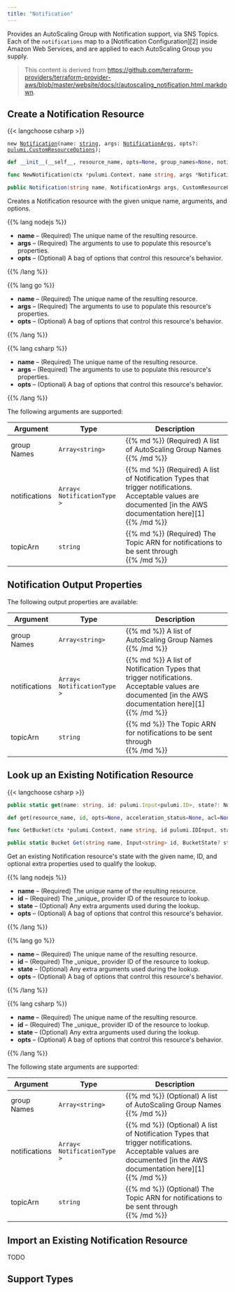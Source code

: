 ```yaml
---
title: "Notification"
---
```


<!-- WARNING: this file was generated by the Pulumi Terraform Bridge (tfgen) Tool. -->
<!-- Do not edit by hand unless you're certain you know what you are doing! -->

<style>
  table td p { margin-top: 0; margin-bottom: 0; }
</style>

Provides an AutoScaling Group with Notification support, via SNS Topics. Each of
the `notifications` map to a [Notification Configuration][2] inside Amazon Web
Services, and are applied to each AutoScaling Group you supply.

> This content is derived from https://github.com/terraform-providers/terraform-provider-aws/blob/master/website/docs/r/autoscaling_notification.html.markdown.


## Create a Notification Resource

{{< langchoose csharp >}}

<div class="highlight"><pre class="chroma"><code class="language-typescript" data-lang="typescript"><span class="k">new</span> <span class="nx"><a href=/docs/reference/pkg/nodejs/pulumi/aws/s3/#Notification>Notification</a></span><span class="p">(</span><span class="nx">name</span>: <span class="kt"><a href=https://developer.mozilla.org/en-US/docs/Web/JavaScript/Reference/Global_Objects/String>string</a></span><span class="p">,</span> <span class="nx">args</span>: <span class="kt"><a href=/docs/reference/pkg/nodejs/pulumi/aws/s3/#NotificationArgs>NotificationArgs</a></span><span class="p">,</span> <span class="nx">opts?</span>: <span class="kt"><a href=/docs/reference/pkg/nodejs/pulumi/pulumi/#CustomResourceOptions>pulumi.CustomResourceOptions</a></span><span class="p">);</span></code></pre></div>

```python
def __init__(__self__, resource_name, opts=None, group_names=None, notifications=None, topic_arn=None, __props__=None)
```

```go
func NewNotification(ctx *pulumi.Context, name string, args *NotificationArgs, opts ...pulumi.ResourceOption) (*Notification, error)

```

```csharp
public Notification(string name, NotificationArgs args, CustomResourceOptions? options = null)

```

Creates a Notification resource with the given unique name, arguments, and options.

{{% lang nodejs %}}
<ul class="pl-10">
    <li><strong>name</strong> &ndash; (Required) The unique name of the resulting resource.</li>
    <li><strong>args</strong> &ndash; (Required) The arguments to use to populate this resource's properties.</li>
    <li><strong>opts</strong> &ndash; (Optional) A bag of options that control this resource's behavior.</li>
</ul>
{{% /lang %}}

{{% lang go %}}
<ul class="pl-10">
    <li><strong>name</strong> &ndash; (Required) The unique name of the resulting resource.</li>
    <li><strong>args</strong> &ndash; (Required) The arguments to use to populate this resource's properties.</li>
    <li><strong>opts</strong> &ndash; (Optional) A bag of options that control this resource's behavior.</li>
</ul>
{{% /lang %}}

{{% lang csharp %}}
<ul class="pl-10">
    <li><strong>name</strong> &ndash; (Required) The unique name of the resulting resource.</li>
    <li><strong>args</strong> &ndash; (Required) The arguments to use to populate this resource's properties.</li>
    <li><strong>opts</strong> &ndash; (Optional) A bag of options that control this resource's behavior.</li>
</ul>
{{% /lang %}}

The following arguments are supported:

<table class="ml-6">
    <thead>
        <tr>
            <th>Argument</th>
            <th>Type</th>
            <th>Description</th>
        </tr>
    </thead>
    <tbody>
        <tr>
            <td class="align-top">group<wbr>Names</td>
            <td class="align-top"><code>Array&lt;<wbr>string<wbr>&gt;</code></td>
            <td class="align-top">{{% md %}}
(Required) A list of AutoScaling Group Names

{{% /md %}}</td>
        </tr>
        <tr>
            <td class="align-top">notifications</td>
            <td class="align-top"><code>Array&lt;<wbr>NotificationType<wbr>&gt;</code></td>
            <td class="align-top">{{% md %}}
(Required) A list of Notification Types that trigger
notifications. Acceptable values are documented [in the AWS documentation here][1]

{{% /md %}}</td>
        </tr>
        <tr>
            <td class="align-top">topic<wbr>Arn</td>
            <td class="align-top"><code>string</code></td>
            <td class="align-top">{{% md %}}
(Required) The Topic ARN for notifications to be sent through

{{% /md %}}</td>
        </tr>
    </tbody>
</table>

## Notification Output Properties

The following output properties are available:

<table class="ml-6">
    <thead>
        <tr>
            <th>Argument</th>
            <th>Type</th>
            <th>Description</th>
        </tr>
    </thead>
    <tbody>
        <tr>
            <td class="align-top">group<wbr>Names</td>
            <td class="align-top"><code>Array&lt;<wbr>string<wbr>&gt;</code></td>
            <td class="align-top">{{% md %}}
A list of AutoScaling Group Names

{{% /md %}}</td>
        </tr>
        <tr>
            <td class="align-top">notifications</td>
            <td class="align-top"><code>Array&lt;<wbr>NotificationType<wbr>&gt;</code></td>
            <td class="align-top">{{% md %}}
A list of Notification Types that trigger
notifications. Acceptable values are documented [in the AWS documentation here][1]

{{% /md %}}</td>
        </tr>
        <tr>
            <td class="align-top">topic<wbr>Arn</td>
            <td class="align-top"><code>string</code></td>
            <td class="align-top">{{% md %}}
The Topic ARN for notifications to be sent through

{{% /md %}}</td>
        </tr>
    </tbody>
</table>

## Look up an Existing Notification Resource

{{< langchoose csharp >}}

```typescript
public static get(name: string, id: pulumi.Input<pulumi.ID>, state?: NotificationState, opts?: pulumi.CustomResourceOptions): Notification;
```

```python
def get(resource_name, id, opts=None, acceleration_status=None, acl=None, arn=None, bucket=None, bucket_domain_name=None, bucket_prefix=None, bucket_regional_domain_name=None, cors_rules=None, force_destroy=None, hosted_zone_id=None, lifecycle_rules=None, loggings=None, object_lock_configuration=None, policy=None, region=None, replication_configuration=None, request_payer=None, server_side_encryption_configuration=None, tags=None, versioning=None, website=None, website_domain=None, website_endpoint=None)
```

```go
func GetBucket(ctx *pulumi.Context, name string, id pulumi.IDInput, state *BucketState, opts ...pulumi.ResourceOption) (*Bucket, error)
```

```csharp
public static Bucket Get(string name, Input<string> id, BucketState? state = null, CustomResourceOptions? options = null);
```

Get an existing Notification resource's state with the given name, ID, and optional extra
properties used to qualify the lookup.

{{% lang nodejs %}}
<ul class="pl-10">
    <li><strong>name</strong> &ndash; (Required) The unique name of the resulting resource.</li>
    <li><strong>id</strong> &ndash; (Required) The _unique_ provider ID of the resource to lookup.</li>
    <li><strong>state</strong> &ndash; (Optional) Any extra arguments used during the lookup.</li>
    <li><strong>opts</strong> &ndash; (Optional) A bag of options that control this resource's behavior.</li>
</ul>
{{% /lang %}}

{{% lang go %}}
<ul class="pl-10">
    <li><strong>name</strong> &ndash; (Required) The unique name of the resulting resource.</li>
    <li><strong>id</strong> &ndash; (Required) The _unique_ provider ID of the resource to lookup.</li>
    <li><strong>state</strong> &ndash; (Optional) Any extra arguments used during the lookup.</li>
    <li><strong>opts</strong> &ndash; (Optional) A bag of options that control this resource's behavior.</li>
</ul>
{{% /lang %}}

{{% lang csharp %}}
<ul class="pl-10">
    <li><strong>name</strong> &ndash; (Required) The unique name of the resulting resource.</li>
    <li><strong>id</strong> &ndash; (Required) The _unique_ provider ID of the resource to lookup.</li>
    <li><strong>state</strong> &ndash; (Optional) Any extra arguments used during the lookup.</li>
    <li><strong>opts</strong> &ndash; (Optional) A bag of options that control this resource's behavior.</li>
</ul>
{{% /lang %}}

The following state arguments are supported:

<table class="ml-6">
    <thead>
        <tr>
            <th>Argument</th>
            <th>Type</th>
            <th>Description</th>
        </tr>
    </thead>
    <tbody>
        <tr>
            <td class="align-top">group<wbr>Names</td>
            <td class="align-top"><code>Array&lt;<wbr>string<wbr>&gt;</code></td>
            <td class="align-top">{{% md %}}
(Optional) A list of AutoScaling Group Names

{{% /md %}}</td>
        </tr>
        <tr>
            <td class="align-top">notifications</td>
            <td class="align-top"><code>Array&lt;<wbr>NotificationType<wbr>&gt;</code></td>
            <td class="align-top">{{% md %}}
(Optional) A list of Notification Types that trigger
notifications. Acceptable values are documented [in the AWS documentation here][1]

{{% /md %}}</td>
        </tr>
        <tr>
            <td class="align-top">topic<wbr>Arn</td>
            <td class="align-top"><code>string</code></td>
            <td class="align-top">{{% md %}}
(Optional) The Topic ARN for notifications to be sent through

{{% /md %}}</td>
        </tr>
    </tbody>
</table>

## Import an Existing Notification Resource

TODO

## Support Types

